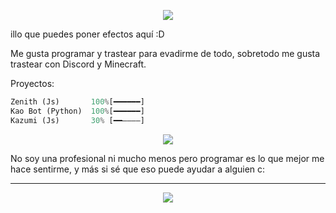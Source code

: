 <p align="center">
  <img src="https://cdn.discordapp.com/attachments/1031884020629381251/1032570654970630174/logoGitPH2.png">
</p>

illo que puedes poner efectos aquí :D

Me gusta programar y trastear para evadirme de todo, sobretodo me gusta trastear con Discord y Minecraft.

Proyectos:
```py
Zenith (Js)       100%[━━━━━━]
Kao Bot (Python)  100%[━━━━━━]
Kazumi (Js)       30% [━━――――]
```
<p align="center">
  <img src="https://cdn.discordapp.com/attachments/1031884020629381251/1032179021192106054/barraGit.png">
</p>
No soy una profesional ni mucho menos pero programar es lo que mejor me hace sentirme, y más si sé que eso puede ayudar a alguien c:

- - -
<p align="center">
  <img src="https://media.tenor.com/0uqeJnK-4OYAAAAC/ai-ohto-anime.gif">
</p>
